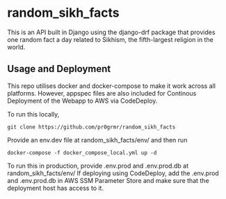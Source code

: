 # random_sikh_facts
This is an API built in Django using the django-drf package that provides one random fact a day related to Sikhism, the fifth-largest religion in the world. 

## Usage and Deployment
This repo utilises docker and docker-compose to make it work across all platforms. However, appspec files are also included for Continous Deployment of the Webapp to AWS via CodeDeploy. 

To run this locally,

`git clone https://github.com/pr0grmr/random_sikh_facts`

Provide an env.dev file at random_sikh_facts/env/ and then run

`docker-compose -f docker_compose_local.yml up -d`

To run this in production, provide .env.prod and .env.prod.db at random_sikh_facts/env/
If deploying using CodeDeploy, add the .env.prod and .env.prod.db in AWS SSM Parameter Store and make sure that the deployment host has access to it.  

